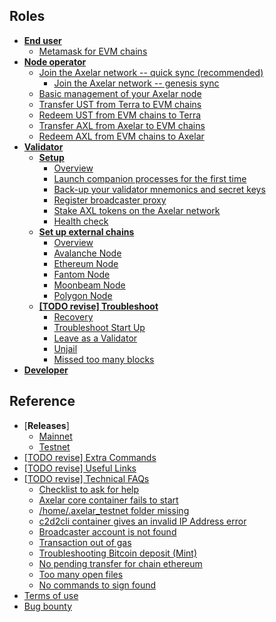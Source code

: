 ## Roles

- [**End user**](/parent-pages/user)
  - [Metamask for EVM chains](/user/metamask.md)
- [**Node operator**](/parent-pages/node)
  - [Join the Axelar network -- quick sync (recommended)](/setup/join.md)
    - [Join the Axelar network -- genesis sync](/setup/join-genesis.md)
  - [Basic management of your Axelar node](/setup/basic)
  - [Transfer UST from Terra to EVM chains](/tutorials/ust-to-evm)
  - [Redeem UST from EVM chains to Terra](/tutorials/ust-from-evm)
  - [Transfer AXL from Axelar to EVM chains](/tutorials/axl-to-evm)
  - [Redeem AXL from EVM chains to Axelar](/tutorials/axl-from-evm)
- [**Validator**](/parent-pages/validator)
  - [**Setup**](/validator-zone/setup/setup-homepage.md)
    - [Overview](/validator-zone/setup/overview.md)
    - [Launch companion processes for the first time](/validator-zone/setup/vald-tofnd.md)
    - [Back-up your validator mnemonics and secret keys](/validator-zone/setup/backup.md)
    - [Register broadcaster proxy](/validator-zone/setup/register-proxy.md)
    - [Stake AXL tokens on the Axelar network](/validator-zone/setup/stake-axl-tokens.md)
    - [Health check](/validator-zone/setup/health-check.md)
  - [**Set up external chains**](/validator-zone/external-chains/external-chains-homepage.md)
    - [Overview](/validator-zone/external-chains/overview.md)
    - [Avalanche Node](/validator-zone/external-chains/avalanche.md)
    - [Ethereum Node](/validator-zone/external-chains/ethereum.md)
    - [Fantom Node](/validator-zone/external-chains/fantom.md)
    - [Moonbeam Node](/validator-zone/external-chains/moonbeam.md)
    - [Polygon Node](/validator-zone/external-chains/polygon.md)
  - [**[TODO revise] Troubleshoot**](/validator-zone/troubleshoot/troubleshoot-homepage.md)
    - [Recovery](/validator-zone/troubleshoot/recovery.md)
    - [Troubleshoot Start Up](/validator-zone/troubleshoot/troubleshoot.md)
    - [Leave as a Validator](/validator-zone/troubleshoot/leave.md)
    - [Unjail](/validator-zone/troubleshoot/unjail.md)
    - [Missed too many blocks](/validator-zone/troubleshoot/missed-too-many-blocks.md)
- [**Developer**](/parent-pages/dev)

## Reference

- [**Releases**]
  - [Mainnet](/releases/mainnet.md)
  - [Testnet](/releases/testnet.md)
- [[TODO revise] Extra Commands](/reference/extra-commands.md)
- [[TODO revise] Useful Links](/reference/useful-links.md)
- [[TODO revise] Technical FAQs](#)
  - [Checklist to ask for help](/faqs/Instructions.md)
  - [Axelar core container fails to start](/faqs/Problem1.md)
  - [/home/.axelar_testnet folder missing](/faqs/Problem2.md)
  - [c2d2cli container gives an invalid IP Address error](/faqs/Problem3.md)
  - [Broadcaster account is not found](/faqs/Problem4.md)
  - [Transaction out of gas](/faqs/Problem5.md)
  - [Troubleshooting Bitcoin deposit (Mint)](/faqs/Problem6.md)
  - [No pending transfer for chain ethereum ](/faqs/Problem7.md)
  - [Too many open files](/faqs/Problem8.md)
  - [No commands to sign found](/faqs/ex5-problem.md)
- [Terms of use](/terms-of-use.md)
- [Bug bounty](/bug-bounty.md)

  

